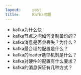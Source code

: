 ```yaml
---
layout:     post
title:      Kafka问题
---
```

<div id="article_content" class="article_content clearfix csdn-tracking-statistics" data-pid="blog" data-mod="popu_307" data-dsm="post">
								            <link rel="stylesheet" href="https://csdnimg.cn/release/phoenix/template/css/ck_htmledit_views-f76675cdea.css">
						<div class="htmledit_views" id="content_views">
                <ul><li>kafka为什么快</li>
	<li>kafka节点之间如何复制备份的？</li>
	<li>kafka消息是否会丢失？为什么？</li>
	<li>kafka最合理的配置是什么？</li>
	<li>kafka的leader选举机制是什么？</li>
	<li>kafka对硬件的配置有什么要求？</li>
	<li>kafka的消息保证有几种方式？<br><br>
	 
</li>
	</ul>            </div>
                </div>